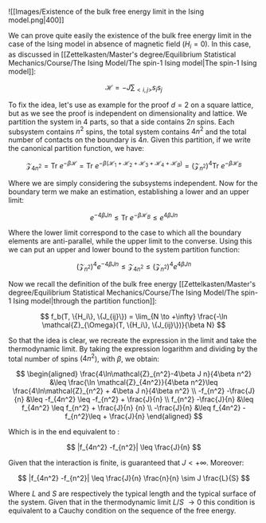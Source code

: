 ![[Images/Existence of the bulk free energy limit in the Ising model.png|400]]

We can prove quite easily the existence of the bulk free energy limit in the case of the Ising model in absence of magnetic field $(H_i = 0)$.
In this case, as discussed in [[Zettelkasten/Master's degree/Equilibrium Statistical Mechanics/Course/The Ising Model/The spin-1 Ising model|The spin-1 Ising model]]:

$$ \mathscr{H} = -J\sum_{<i,j>}s_is_j $$

To fix the idea, let's use as example for the proof $d=2$ on a square lattice, but as we see the proof is independent on dimensionality and lattice.
We partition the system in 4 parts, so that a side contains $2n$ spins. Each subsystem contains $n^2$ spins, the total system contains $4n^2$ and the total number of contacts on the boundary is $4n$.
Given this partition, if we write the canonical partition function, we have:

$$ \mathcal{Z}_{4n^2} = \text{Tr}\ e^{-\beta\mathscr{H}} = \text{Tr}\ e^{-\beta(\mathscr{H}_1+\mathscr{H}_2+\mathscr{H}_3+\mathscr{H}_4+\mathscr{H}_B)} = (\mathcal{Z}_{n^2})^4 \text{Tr}\ e^{-\beta\mathscr{H}_B} $$

Where we are simply considering the subsystems independent. Now for the boundary term we make an estimation, establishing a lower and an upper limit:

$$ e^{-4\beta J n} \leq \text{Tr}\ e^{-\beta\mathscr{H}_B} \leq e^{4\beta J n}$$

Where the lower limit correspond to the case to which all the boundary elements are anti-parallel, while the upper limit to the converse. Using this we can put an upper and lower bound to the system partition function:

$$(\mathcal{Z}_{n^2})^4 e^{-4\beta J n} \leq\mathcal{Z}_{4n^2}\leq (\mathcal{Z}_{n^2})^4 e^{4\beta J n}$$

Now we recall the definition of the bulk free energy [[Zettelkasten/Master's degree/Equilibrium Statistical Mechanics/Course/The Ising Model/The spin-1 Ising model|through the partition function]]:

$$ f_b(T, \{H_i\}, \{J_{ij}\}) = \lim_{N \to +\infty} \frac{-\ln \mathcal{Z}_{\Omega}(T, \{H_i\}, \{J_{ij}\})}{\beta N} $$

So that the idea is clear, we recreate the expression in the limit and take the thermodynamic limit.
By taking the expression logarithm and dividing by the total number of spins ($4n^2$), with $\beta$, we obtain:

$$
\begin{aligned}
\frac{4\ln\mathcal{Z}_{n^2}-4\beta J n}{4\beta n^2} &\leq \frac{\ln \mathcal{Z}_{4n^2}}{4\beta n^2}\leq \frac{4\ln\mathcal{Z}_{n^2} + 4\beta J n}{4\beta n^2} \\
-f_{n^2} -\frac{J}{n} &\leq -f_{4n^2} \leq -f_{n^2} + \frac{J}{n} \\
f_{n^2} -\frac{J}{n} &\leq f_{4n^2} \leq f_{n^2} + \frac{J}{n}
{n} \\
-\frac{J}{n} &\leq f_{4n^2} -f_{n^2}\leq + \frac{J}{n}
\end{aligned}
$$

Which is in the end equivalent to :

$$ |f_{4n^2} -f_{n^2}| \leq \frac{J}{n} $$

Given that the interaction is finite, is guaranteed that $J < +\infty$. Moreover:

$$ |f_{4n^2} -f_{n^2}| \leq \frac{J}{n} \frac{n}{n} \sim J \frac{L}{S} $$

Where $L$ and $S$ are respectively the typical length and the typical surface of the system.
Given that in the thermodynamic limit $L/S$ $\to 0$ this condition is equivalent to a Cauchy condition on the sequence of the free energy.
